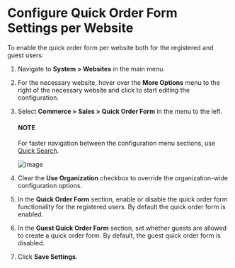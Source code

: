 <a id="user-guide-system-configuration-commerce-sales-quick-order-form-website"></a>

# Configure Quick Order Form Settings per Website

To enable the quick order form per website both for the registered and guest users:

1. Navigate to **System > Websites** in the main menu.
2. For the necessary website, hover over the <i class="fa fa-ellipsis-h fa-lg" aria-hidden="true"></i> **More Options** menu to the right of the necessary website and click <i class="fas fa-cog" aria-hidden="true"></i> to start editing the configuration.
3. Select **Commerce > Sales > Quick Order Form** in the menu to the left.

   #### NOTE
   For faster navigation between the configuration menu sections, use [Quick Search](../../../../configuration/quick-search.md#user-guide-system-configuration-quick-search).

   ![image](user/img/system/websites/web_configuration/QOFWeb.png)
4. Clear the **Use Organization** checkbox to override the organization-wide configuration options.
5. In the **Quick Order Form** section, enable or disable the quick order form functionality for the registered users. By default the quick order form is enabled.
6. In the **Guest Quick Order Form** section, set whether guests are allowed to create a quick order form. By default, the guest quick order form is disabled.
7. Click **Save Settings**.

<!-- fa-bars = fa-navicon -->
<!-- Ic Tiles is used as Set As Default in saved views, and as tiles in display layout options -->
<!-- IcPencil refers to Rename in Commerce and Inline Editing in CRM -->
<!-- Check mark in the square. -->
<!-- SortDesc is also used as drop-down arrow -->
